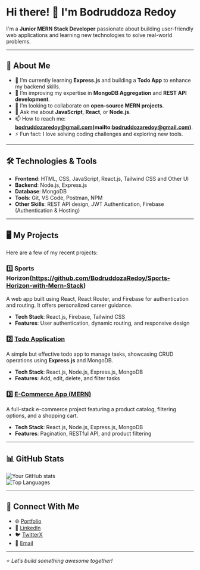 # Hi there! 👋 I'm Bodruddoza Redoy

I'm a **Junior MERN Stack Developer** passionate about building user-friendly web applications and learning new technologies to solve real-world problems.

---

## 🌟 About Me  
- 🔭 I’m currently learning **Express.js** and building a **Todo App** to enhance my backend skills.
- 🌱 I’m improving my expertise in **MongoDB Aggregation** and **REST API development**.
- 👯 I’m looking to collaborate on **open-source MERN projects**.
- 💬 Ask me about **JavaScript**, **React**, or **Node.js**.
- 📫 How to reach me: **bodruddozaredoy@gmail.com(mailto:bodruddozaredoy@gmail.com)**.
- ⚡ Fun fact: I love solving coding challenges and exploring new tools.

---

## 🛠️ Technologies & Tools  
- **Frontend**: HTML, CSS, JavaScript, React.js, Tailwind CSS and Other UI  
- **Backend**: Node.js, Express.js  
- **Database**: MongoDB  
- **Tools**: Git, VS Code, Postman, NPM  
- **Other Skills**: REST API design, JWT Authentication, Firebase (Authentication & Hosting)

---

## 🖥️ My Projects  
Here are a few of my recent projects:

### 1️⃣ Sports Horizon(https://github.com/BodruddozaRedoy/Sports-Horizon-with-Mern-Stack)  
A web app built using React, React Router, and Firebase for authentication and routing. It offers personalized career guidance.  
- **Tech Stack**: React.js, Firebase, Tailwind CSS  
- **Features**: User authentication, dynamic routing, and responsive design  

### 2️⃣ [Todo Application](#)  
A simple but effective todo app to manage tasks, showcasing CRUD operations using **Express.js** and MongoDB.  
- **Tech Stack**: React.js, Node.js, Express.js, MongoDB  
- **Features**: Add, edit, delete, and filter tasks  

### 3️⃣ [E-Commerce App (MERN)](#)  
A full-stack e-commerce project featuring a product catalog, filtering options, and a shopping cart.  
- **Tech Stack**: React.js, Node.js, Express.js, MongoDB  
- **Features**: Pagination, RESTful API, and product filtering  

---

## 📊 GitHub Stats  
![Your GitHub stats](https://github-readme-stats.vercel.app/api?username=BodruddozaRedoy&show_icons=true&theme=radical)  
![Top Languages](https://github-readme-stats.vercel.app/api/top-langs/?username=BodruddozaRedoy&layout=compact&theme=radical)

---

## 🔗 Connect With Me  
- 🌐 [Portfolio](#)  
- 💼 [LinkedIn](https://www.linkedin.com/in/bodruddoza-redoy-637789197/)  
- 🐦 [TwitterX](https://x.com/BodruddozaRedoy)  
- 📧 [Email](mailto:bodruddozaredoy@gmail.com)  

---

⭐️ *Let’s build something awesome together!*
